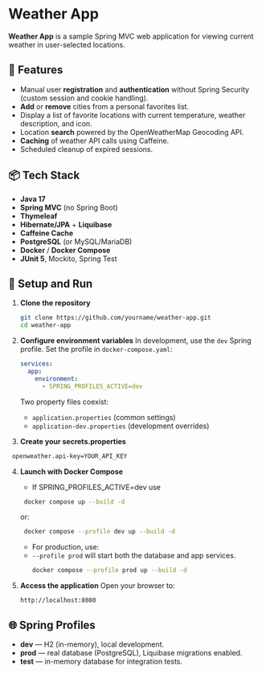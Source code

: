 # Weather App

**Weather App** is a sample Spring MVC web application for viewing current weather in user-selected locations.

## 🚀 Features

* Manual user **registration** and **authentication** without Spring Security (custom session and cookie handling).
* **Add** or **remove** cities from a personal favorites list.
* Display a list of favorite locations with current temperature, weather description, and icon.
* Location **search** powered by the OpenWeatherMap Geocoding API.
* **Caching** of weather API calls using Caffeine.
* Scheduled cleanup of expired sessions.

## 📦 Tech Stack

* **Java 17**
* **Spring MVC** (no Spring Boot)
* **Thymeleaf**
* **Hibernate/JPA** + **Liquibase**
* **Caffeine Cache**
* **PostgreSQL** (or MySQL/MariaDB)
* **Docker** / **Docker Compose**
* **JUnit 5**, Mockito, Spring Test

## 🔧 Setup and Run

1. **Clone the repository**

   ```bash
   git clone https://github.com/yourname/weather-app.git
   cd weather-app
   ```

2. **Configure environment variables**
   In development, use the `dev` Spring profile. Set the profile in `docker-compose.yaml`:

   ```yaml
   services:
     app:
       environment:
         - SPRING_PROFILES_ACTIVE=dev
   ```

   Two property files coexist:

    * `application.properties` (common settings)
    * `application-dev.properties` (development overrides)


3. **Create your secrets.properties**

  ```bash
   openweather.api-key=YOUR_API_KEY
   ```

4. **Launch with Docker Compose**
    * If SPRING_PROFILES_ACTIVE=dev use
   ```bash
    docker compose up --build -d
   ```
   or:
   ```bash
    docker compose --profile dev up --build -d
   ```
    * For production, use:
    * `--profile prod` will start both the database and app services.
      ```bash
      docker compose --profile prod up --build -d
      ```

5. **Access the application**
   Open your browser to:

   ```
   http://localhost:8080
   ```

## 🌐 Spring Profiles

* **dev** — H2 (in-memory), local development.
* **prod** — real database (PostgreSQL), Liquibase migrations enabled.
* **test** — in-memory database for integration tests.